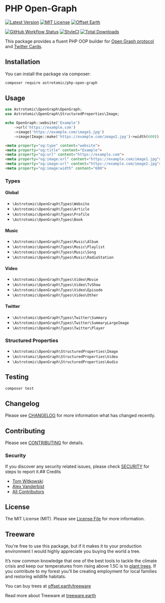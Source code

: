 

# PHP Open-Graph

[![Latest Version](http://img.shields.io/packagist/v/astrotomic/php-open-graph.svg?label=Release&style=for-the-badge)](https://packagist.org/packages/astrotomic/php-open-graph)
[![MIT License](https://img.shields.io/github/license/Astrotomic/php-open-graph.svg?label=License&color=blue&style=for-the-badge)](https://github.com/Astrotomic/php-open-graph/blob/master/LICENSE)
[![Offset Earth](https://img.shields.io/badge/Treeware-%F0%9F%8C%B3-green?style=for-the-badge)](https://plant.treeware.earth/Astrotomic/php-open-graph)

[![GitHub Workflow Status](https://img.shields.io/github/workflow/status/Astrotomic/php-open-graph/run-tests?style=flat-square&logoColor=white&logo=github&label=Tests)](https://github.com/Astrotomic/php-open-graph/actions?query=workflow%3Arun-tests)
[![StyleCI](https://styleci.io/repos/82821437/shield)](https://styleci.io/repos/82821437)
[![Total Downloads](https://img.shields.io/packagist/dt/astrotomic/php-open-graph.svg?label=Downloads&style=flat-square)](https://packagist.org/packages/astrotomic/php-open-graph)

This package provides a fluent PHP OOP builder for [Open Graph protocol](https://ogp.me) and [Twitter Cards](https://developer.twitter.com/en/docs/tweets/optimize-with-cards/overview/abouts-cards).

## Installation

You can install the package via composer:

```bash
composer require astrotomic/php-open-graph
```

## Usage

```php
use Astrotomic\OpenGraph\OpenGraph;
use Astrotomic\OpenGraph\StructuredProperties\Image;

echo OpenGraph::website('Example')
    ->url('https://example.com')
    ->image('https://example.com/image1.jpg')
    ->image(Image::make('https://example.com/image2.jpg')->width(600));
```

```html
<meta property="og:type" content="website">
<meta property="og:title" content="Example">
<meta property="og:url" content="https://example.com">
<meta property="og:image:url" content="https://example.com/image1.jpg">
<meta property="og:image:url" content="https://example.com/image2.jpg">
<meta property="og:image:width" content="600">
```

### Types

#### Global

* `\Astrotomic\OpenGraph\Types\Website`
* `\Astrotomic\OpenGraph\Types\Article`
* `\Astrotomic\OpenGraph\Types\Profile`
* `\Astrotomic\OpenGraph\Types\Book`

#### Music

* `\Astrotomic\OpenGraph\Types\Music\Album`
* `\Astrotomic\OpenGraph\Types\Music\Playlist`
* `\Astrotomic\OpenGraph\Types\Music\Song`
* `\Astrotomic\OpenGraph\Types\Music\RadioStation`

#### Video

* `\Astrotomic\OpenGraph\Types\Video\Movie`
* `\Astrotomic\OpenGraph\Types\Video\TvShow`
* `\Astrotomic\OpenGraph\Types\Video\Episode`
* `\Astrotomic\OpenGraph\Types\Video\Other`

#### Twitter

* `\Astrotomic\OpenGraph\Types\Twitter\Summary`
* `\Astrotomic\OpenGraph\Types\Twitter\SummaryLargeImage`
* `\Astrotomic\OpenGraph\Types\Twitter\Player`

### Structured Properties

* `\Astrotomic\OpenGraph\StructuredProperties\Image`
* `\Astrotomic\OpenGraph\StructuredProperties\Video`
* `\Astrotomic\OpenGraph\StructuredProperties\Audio`

## Testing

``` bash
composer test
```

## Changelog

Please see [CHANGELOG](CHANGELOG.md) for more information what has changed recently.

## Contributing

Please see [CONTRIBUTING](CONTRIBUTING.md) for details.
### Security

If you discover any security related issues, please check [SECURITY](https://github.com/Astrotomic/.github/blob/master/SECURITY.md) for steps to report it.## Credits

- [Tom Witkowski](https://github.com/Gummibeer)
- [Alex Vanderbist](https://github.com/AlexVanderbist)
- [All Contributors](../../contributors)

## License

The MIT License (MIT). Please see [License File](LICENSE.md) for more information.
## Treeware

You're free to use this package, but if it makes it to your production environment I would highly appreciate you buying the world a tree.

It’s now common knowledge that one of the best tools to tackle the climate crisis and keep our temperatures from rising above 1.5C is to [plant trees](https://www.bbc.co.uk/news/science-environment-48870920). If you contribute to my forest you’ll be creating employment for local families and restoring wildlife habitats.

You can buy trees at [offset.earth/treeware](https://plant.treeware.earth/Astrotomic/php-open-graph)

Read more about Treeware at [treeware.earth](https://treeware.earth)
